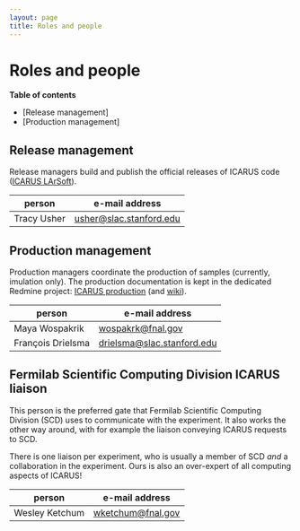 ```yaml
---
layout: page
title: Roles and people
---
```


Roles and people
=================

**Table of contents**
-   [Release management]
-   [Production management]



Release management
-------------------

Release managers build and publish the official releases of ICARUS code
([ICARUS LArSoft](https://cdcvs.fnal.gov/redmine/projects/icaruscode)).

person        | e-mail address
------------- | ---------------------------
Tracy Usher   | <usher@slac.stanford.edu>



Production management
----------------------

Production managers coordinate the production of samples (currently, imulation only).
The production documentation is kept in the dedicated Redmine project:
[ICARUS production](https://cdcvs.fnal.gov/redmine/projects/icarus-production)
(and [wiki](https://cdcvs.fnal.gov/redmine/projects/icarus-production/wiki)).

person             | e-mail address
------------------ | ------------------------------
Maya Wospakrik     | <wospakrk@fnal.gov>
François Drielsma  | <drielsma@slac.stanford.edu>


Fermilab Scientific Computing Division ICARUS liaison
------------------------------------------------------

This person is the preferred gate that Fermilab Scientific Computing Division (SCD) uses to communicate with the experiment.
It also works the other way around, with for example the liaison conveying ICARUS requests to SCD.

There is one liaison per experiment, who is usually a member of SCD _and_ a collaboration in the experiment.
Ours is also an over-expert of all computing aspects of ICARUS!

person             | e-mail address
------------------ | ------------------------------
Wesley Ketchum     | <wketchum@fnal.gov>

